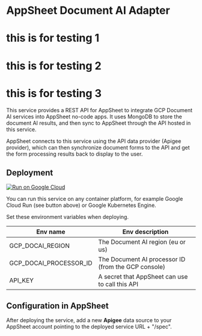 # AppSheet Document AI Adapter
# this is for testing  1
# this is for testing  2
# this is for testing  3

This service provides a REST API for AppSheet to integrate GCP Document AI services into AppSheet no-code apps.  It uses MongoDB to store the document AI results, and then sync to AppSheet through the API hosted in this service.

AppSheet connects to this service using the API data provider (Apigee provider), which can then synchronize document forms to the API and get the form processing results back to display to the user.

## Deployment

[![Run on Google Cloud](https://deploy.cloud.run/button.svg)](https://deploy.cloud.run)

You can run this service on any container platform, for example Google Cloud Run (see button above) or Google Kubernetes Engine.

Set these environment variables when deploying.

| Env name                         | Env description                                           |
| -------------------------------- | --------------------------------------------------------- |
| GCP_DOCAI_REGION                 | The Document AI region (eu or us)                         |
| GCP_DOCAI_PROCESSOR_ID           | The Document AI processor ID (from the GCP console)       |
| API_KEY                          | A secret that AppSheet can use to call this API          |

## Configuration in AppSheet

After deploying the service, add a new **Apigee** data source to your AppSheet account pointing to the deployed service URL + "/spec".
